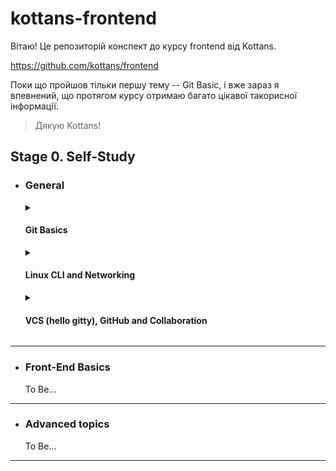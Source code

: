 # kottans-frontend

Вітаю! Це репозиторій конспект до курсу frontend від Kottans.

https://github.com/kottans/frontend

Поки що пройшов тільки першу тему -- Git Basic, і вже зараз я впевнений, що протягом курсу отримаю багато цікавої такорисної інформації.

> Дякую Kottans! 

## Stage 0. Self-Study
- ### General
    <details>
    <summary><h4>Git Basics</h4></summary>

    Якщо чесно з git я працював вперше. 

    Спочатку було досить складно працювати з командним рядком,
    але трохи повправлявшись з 
    <a href="https://learngitbranching.js.org">тренажером</a>
    все вийшло, незважаючи на те, що команди тренажера максимально спрощенні. 

    Особисто мене найбільше здивувало те що коміти майже не використовують пам'ять.

    Попрацюваши з git'ом всього один день, було досить, щоб оцінити його потужність і зручність.
    Однозначно буду користуватись ним в процесі розробки.     
    </details>

    <details>
      <summary><h4 id="linux">Linux CLI and Networking</h4></summary>
      To Be...
    </details>

    <details>
      <summary><h4 id="collaboration">VCS (hello gitty), GitHub and Collaboration</h4></summary>
      To Be...
    </details>

---

- ### Front-End Basics
  To Be...
  
---

- ### Advanced topics
  To Be...
  
---
